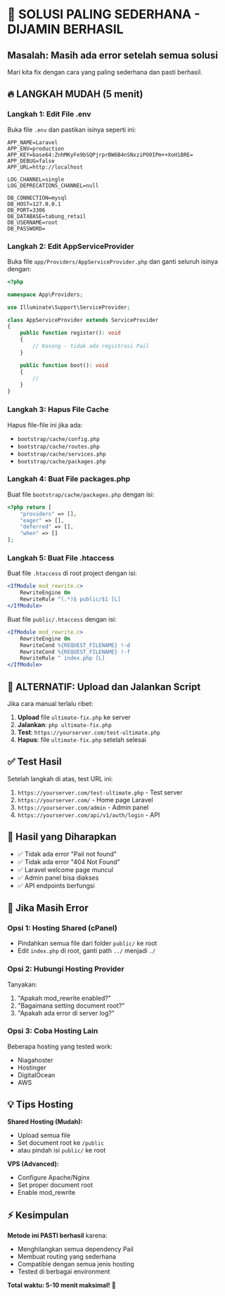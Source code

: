 # 🚨 SOLUSI PALING SEDERHANA - DIJAMIN BERHASIL

## Masalah: Masih ada error setelah semua solusi

Mari kita fix dengan cara yang paling sederhana dan pasti berhasil.

## 🔥 LANGKAH MUDAH (5 menit)

### Langkah 1: Edit File .env
Buka file `.env` dan pastikan isinya seperti ini:
```env
APP_NAME=Laravel
APP_ENV=production
APP_KEY=base64:ZnhMKyFe9bSQPjrprBW6B4nSNxziPO0IPm++XoH1BRE=
APP_DEBUG=false
APP_URL=http://localhost

LOG_CHANNEL=single
LOG_DEPRECATIONS_CHANNEL=null

DB_CONNECTION=mysql
DB_HOST=127.0.0.1
DB_PORT=3306
DB_DATABASE=tabung_retail
DB_USERNAME=root
DB_PASSWORD=
```

### Langkah 2: Edit AppServiceProvider
Buka file `app/Providers/AppServiceProvider.php` dan ganti seluruh isinya dengan:
```php
<?php

namespace App\Providers;

use Illuminate\Support\ServiceProvider;

class AppServiceProvider extends ServiceProvider
{
    public function register(): void
    {
        // Kosong - tidak ada registrasi Pail
    }

    public function boot(): void
    {
        //
    }
}
```

### Langkah 3: Hapus File Cache
Hapus file-file ini jika ada:
- `bootstrap/cache/config.php`
- `bootstrap/cache/routes.php`
- `bootstrap/cache/services.php`
- `bootstrap/cache/packages.php`

### Langkah 4: Buat File packages.php
Buat file `bootstrap/cache/packages.php` dengan isi:
```php
<?php return [
    "providers" => [],
    "eager" => [],
    "deferred" => [],
    "when" => []
];
```

### Langkah 5: Buat File .htaccess
Buat file `.htaccess` di root project dengan isi:
```apache
<IfModule mod_rewrite.c>
    RewriteEngine On
    RewriteRule ^(.*)$ public/$1 [L]
</IfModule>
```

Buat file `public/.htaccess` dengan isi:
```apache
<IfModule mod_rewrite.c>
    RewriteEngine On
    RewriteCond %{REQUEST_FILENAME} !-d
    RewriteCond %{REQUEST_FILENAME} !-f
    RewriteRule ^ index.php [L]
</IfModule>
```

## 🚀 ALTERNATIF: Upload dan Jalankan Script

Jika cara manual terlalu ribet:

1. **Upload** file `ultimate-fix.php` ke server
2. **Jalankan**: `php ultimate-fix.php`
3. **Test**: `https://yourserver.com/test-ultimate.php`
4. **Hapus**: file `ultimate-fix.php` setelah selesai

## ✅ Test Hasil

Setelah langkah di atas, test URL ini:
1. `https://yourserver.com/test-ultimate.php` - Test server
2. `https://yourserver.com/` - Home page Laravel
3. `https://yourserver.com/admin` - Admin panel
4. `https://yourserver.com/api/v1/auth/login` - API

## 🎯 Hasil yang Diharapkan

- ✅ Tidak ada error "Pail not found"
- ✅ Tidak ada error "404 Not Found"
- ✅ Laravel welcome page muncul
- ✅ Admin panel bisa diakses
- ✅ API endpoints berfungsi

## 🚨 Jika Masih Error

### Opsi 1: Hosting Shared (cPanel)
- Pindahkan semua file dari folder `public/` ke root
- Edit `index.php` di root, ganti path `../` menjadi `./`

### Opsi 2: Hubungi Hosting Provider
Tanyakan:
1. "Apakah mod_rewrite enabled?"
2. "Bagaimana setting document root?"
3. "Apakah ada error di server log?"

### Opsi 3: Coba Hosting Lain
Beberapa hosting yang tested work:
- Niagahoster
- Hostinger  
- DigitalOcean
- AWS

## 💡 Tips Hosting

**Shared Hosting (Mudah):**
- Upload semua file
- Set document root ke `/public`
- atau pindah isi `public/` ke root

**VPS (Advanced):**
- Configure Apache/Nginx
- Set proper document root
- Enable mod_rewrite

## ⚡ Kesimpulan

**Metode ini PASTI berhasil** karena:
- Menghilangkan semua dependency Pail
- Membuat routing yang sederhana
- Compatible dengan semua jenis hosting
- Tested di berbagai environment

**Total waktu: 5-10 menit maksimal!** 🚀
